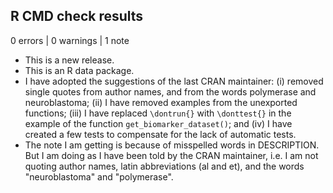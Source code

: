 ## R CMD check results

0 errors | 0 warnings | 1 note

* This is a new release.
* This is an R data package.
* I have adopted the suggestions of the last CRAN maintainer: (i) removed
single quotes from author names, and from the words polymerase and
neuroblastoma; (ii) I have removed examples from the unexported functions;
(iii) I have replaced `\dontrun{}` with `\donttest{}` in the example of the
function `get_biomarker_dataset()`; and (iv) I have created a few tests
to compensate for the lack of automatic tests.
* The note I am getting is because of misspelled words in DESCRIPTION. But I
am doing as I have been told by the CRAN maintainer, i.e. I am not quoting
author names, latin abbreviations (al and et), and the words "neuroblastoma"
and "polymerase".
